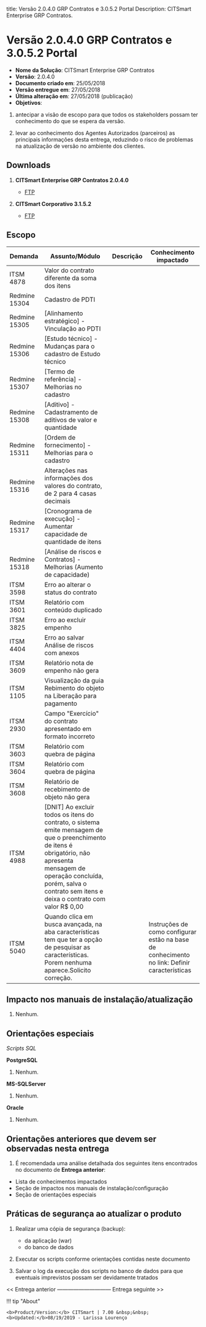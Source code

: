 title:  Versão 2.0.4.0 GRP Contratos e 3.0.5.2 Portal
Description: CITSmart Enterprise GRP Contratos. 
# Versão 2.0.4.0 GRP Contratos e 3.0.5.2 Portal

- **Nome da Solução**: CITSmart Enterprise GRP Contratos
- **Versão**: 2.0.4.0
- **Documento criado em**: 25/05/2018
- **Versão entregue em**: 27/05/2018
- **Última alteração em**: 27/05/2018 (publicação)
- **Objetivos**:

1. antecipar a visão de escopo para que todos os stakeholders possam ter conhecimento do que se espera da versão.

2. levar ao conhecimento dos Agentes Autorizados (parceiros) as principais informações desta entrega, reduzindo o risco de 
problemas na atualização de versão no ambiente dos clientes.

Downloads
------------

1. **CITSmart Enterprise GRP Contratos 2.0.4.0**

    - [FTP](http://kb.citsmartcloud.com/entregas/grpcontratos/2.0.4.0/)
    
2. **CITSmart Corporativo 3.1.5.2**

    - [FTP](http://kb.citsmartcloud.com/entregas/corporativo/Enterprise/3.1.5.2/)
    
Escopo
---------

| Demanda       | Assunto/Módulo                                                                                                                                                                                                                             | Descrição | Conhecimento impactado                                                                       |
|---------------|--------------------------------------------------------------------------------------------------------------------------------------------------------------------------------------------------------------------------------------------|-----------|----------------------------------------------------------------------------------------------|
| ITSM 4878     | Valor do contrato diferente da soma dos itens                                                                                                                                                                                              |           |                                                                                              |
| Redmine 15304 | Cadastro de PDTI                                                                                                                                                                                                                           |           |                                                                                              |
| Redmine 15305 | [Alinhamento estratégico] - Vinculação ao PDTI                                                                                                                                                                                             |           |                                                                                              |
| Redmine 15306 | [Estudo técnico] - Mudanças para o cadastro de Estudo técnico                                                                                                                                                                              |           |                                                                                              |
| Redmine 15307 | [Termo de referência] - Melhorias no cadastro                                                                                                                                                                                              |           |                                                                                              |
| Redmine 15308 | [Aditivo] - Cadastramento de aditivos de valor e quantidade                                                                                                                                                                                |           |                                                                                              |
| Redmine 15311 | [Ordem de fornecimento] - Melhorias para o cadastro                                                                                                                                                                                        |           |                                                                                              |
| Redmine 15316 | Alterações nas informações dos valores do contrato, de 2 para 4 casas decimais                                                                                                                                                             |           |                                                                                              |
| Redmine 15317 | [Cronograma de execução] - Aumentar capacidade de quantidade de itens                                                                                                                                                                      |           |                                                                                              |
| Redmine 15318 | [Análise de riscos e Contratos] - Melhorias (Aumento de capacidade)                                                                                                                                                                        |           |                                                                                              |
| ITSM 3598     | Erro ao alterar o status do contrato                                                                                                                                                                                                       |           |                                                                                              |
| ITSM 3601     | Relatório com conteúdo duplicado                                                                                                                                                                                                           |           |                                                                                              |
| ITSM 3825     | Erro ao excluir empenho                                                                                                                                                                                                                    |           |                                                                                              |
| ITSM 4404     | Erro ao salvar Análise de riscos com anexos                                                                                                                                                                                                |           |                                                                                              |
| ITSM 3609     | Relatório nota de empenho não gera                                                                                                                                                                                                         |           |                                                                                              |
| ITSM 1105     | Visualização da guia Rebimento do objeto na Liberação para pagamento                                                                                                                                                                       |           |                                                                                              |
| ITSM 2930     | Campo "Exercício" do contrato apresentado em formato incorreto                                                                                                                                                                             |           |                                                                                              |
| ITSM 3603     | Relatório com quebra de página                                                                                                                                                                                                             |           |                                                                                              |
| ITSM 3604     | Relatório com quebra de página                                                                                                                                                                                                             |           |                                                                                              |
| ITSM 3608     | Relatório de recebimento de objeto não gera                                                                                                                                                                                                |           |                                                                                              |
| ITSM 4988     | [DNIT] Ao excluir todos os itens do contrato, o sistema emite mensagem de que o preenchimento de itens é obrigatório, não apresenta mensagem de operação concluída, porém, salva o contrato sem itens e deixa o contrato com valor R$ 0,00 |           |                                                                                              |
| ITSM 5040     | Quando clica em busca avançada, na aba características tem que ter a opção de pesquisar as características. Porem nenhuma aparece.Solicito correção.                                                                                       |           | Instruções de como configurar estão na base de conhecimento no link: Definir características |

Impacto nos manuais de instalação/atualização
-------------------------------------------------

1. Nenhum.

Orientações especiais
------------------------

*Scripts SQL*

**PostgreSQL**

1. Nenhum.

**MS-SQLServer**

1. Nenhum.

**Oracle**

1. Nenhum.

Orientações anteriores que devem ser observadas nesta entrega
------------------------------------------------------------------

1. É recomendada uma análise detalhada dos seguintes itens encontrados no documento de **Entrega anterior**:

- Lista de conhecimentos impactados
- Seção de impactos nos manuais de instalação/configuração
- Seção de orientações especiais

Práticas de segurança ao atualizar o produto
------------------------------------------------

1. Realizar uma cópia de segurança (backup):

    - da aplicação (war)
    - do banco de dados
    
2. Executar os scripts conforme orientações contidas neste documento

3. Salvar o log da execução dos scripts no banco de dados para que eventuais imprevistos possam ser devidamente tratados

<< Entrega anterior —————————— Entrega seguinte >>

!!! tip "About"

    <b>Product/Version:</b> CITSmart | 7.00 &nbsp;&nbsp;
    <b>Updated:</b>08/19/2019 - Larissa Lourenço
















